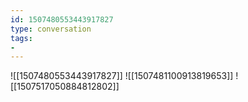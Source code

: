 ```yaml
---
id: 1507480553443917827
type: conversation
tags:
- 
---
```

![[1507480553443917827]]
![[1507481100913819653]]
![[1507517050884812802]]

